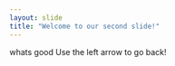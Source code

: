 ```yaml
---
layout: slide
title: "Welcome to our second slide!"
---
```

whats good
Use the left arrow to go back!
